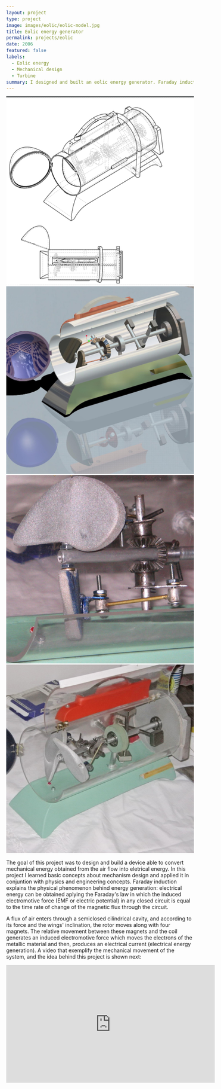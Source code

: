 ```yaml
---
layout: project
type: project
image: images/eolic/eolic-model.jpg
title: Eolic energy generator
permalink: projects/eolic
date: 2006
featured: false
labels:
  - Eolic energy
  - Mechanical design
  - Turbine
summary: I designed and built an eolic energy generator. Faraday induction is used here to transform kinetic of a rotor energy into electric energy. The convertion process starts when wind power pushes an arrangement of 2 propellers whose inclination can be change by means of a gear mechanism. The propellers transform this eolic energy in mechanical rotation for a straigh axis where a set of 4 magnets are attached. Relative motion between the set of magnets and two coils generates electricity.
---
```


<div class="ui small rounded images">
  <img class="ui image" src="../images/eolic/eolic-explosion.png">
  <img class="ui image" src="../images/eolic/eolic-model.jpg">
  <img class="ui image" src="../images/eolic/eolic-mechanism.jpg">
  <img class="ui image" src="../images/eolic/eolic-real.jpg">
</div>

The goal of this project was to design and build a device able to convert mechanical energy obtained from the air flow into eletrical energy. In this project I learned basic concepts about mechanism design and applied it in conjuntion with physics and engineering concepts. Faraday induction explains the physical phenomenon behind energy generation: electrical energy can be obtained aplying the Faraday's law in which the induced electromotive force (EMF or electric potential) in any closed circuit is equal to the time rate of change of the magnetic flux through the circuit.

A flux of air enters through a semiclosed cilindrical cavity, and according to its force and the wings' inclination, the rotor moves along with four magnets. The relative movement between these magnets and the coil generates an induced electromotive force which moves the electrons of the metallic material and then, produces an electrical current (electrical energy generation). A video that exemplify the mechanical movement of the system, and the idea behind this project is shown next:

<iframe width="560" height="315" src="https://www.youtube.com/embed/--vAqtKbqyM?rel=0&amp;showinfo=0" frameborder="0" allow="autoplay; encrypted-media" allowfullscreen></iframe>
